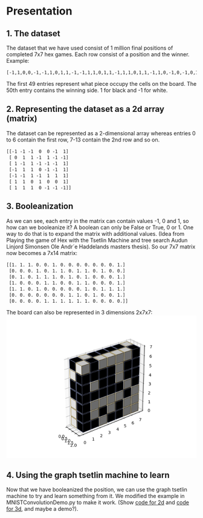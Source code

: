 # Presentation

## 1. The dataset
The dataset that we have used consist of 1 million final positions of completed 7x7 hex games. Each row consist of a position and the winner. Example:
```
[-1,1,0,0,-1,-1,1,0,1,1,-1,-1,1,1,0,1,1,-1,1,1,0,1,1,-1,1,0,-1,0,-1,0,1,-1,1,0,-1,-1,1,0,-1,1,-1,-1,1,-1,0,1,-1,0,-1,1]
```
The first 49 entries represent what piece occupy the cells on the board. The 50th entry contains the winning side. 1 for black and -1 for white.
## 2. Representing the dataset as a 2d array (matrix)
The dataset can be represented as a 2-dimensional array whereas entries 0 to 6 contain the first row, 7-13 contain the 2nd row and so on.

```
[[-1 -1 -1  0  0 -1  1]
 [ 0  1  1 -1  1 -1 -1]
 [ 1 -1  1 -1 -1 -1  1]
 [-1  1  1  0 -1 -1  1]
 [-1 -1  1 -1  1  1  1]
 [ 1  1  0  1  0  0  1]
 [ 1  1  1  0 -1 -1 -1]]
```
## 3. Booleanization
As we can see, each entry in the matrix can contain values -1, 0 and 1, so how can we booleanize it? A boolean can only be False or True, 0 or 1. One way to do that is to expand the matrix with additional values. (Idea from Playing the game of Hex with the
Tsetlin Machine and tree search
Audun Linjord Simonsen
Ole Andr´e Haddelands masters thesis). So our 7x7 matrix now becomes a 7x14 matrix:

```
[[1. 1. 1. 0. 0. 1. 0. 0. 0. 0. 0. 0. 0. 1.]
 [0. 0. 0. 1. 0. 1. 1. 0. 1. 1. 0. 1. 0. 0.]
 [0. 1. 0. 1. 1. 1. 0. 1. 0. 1. 0. 0. 0. 1.]
 [1. 0. 0. 0. 1. 1. 0. 0. 1. 1. 0. 0. 0. 1.]
 [1. 1. 0. 1. 0. 0. 0. 0. 0. 1. 0. 1. 1. 1.]
 [0. 0. 0. 0. 0. 0. 0. 1. 1. 0. 1. 0. 0. 1.]
 [0. 0. 0. 0. 1. 1. 1. 1. 1. 1. 0. 0. 0. 0.]]
```

The board can also be represented in 3 dimensions 2x7x7:
![alt text](./3dboard.png)

## 4. Using the graph tsetlin machine to learn
Now that we have booleanized the position, we can use the graph tsetlin machine to try and learn something from it. We modified the example in MNISTConvolutionDemo.py to make it work. (Show [code for 2d](./hexgameV1.py) and [code for 3d](./hexgameV2.py), and maybe a demo?).